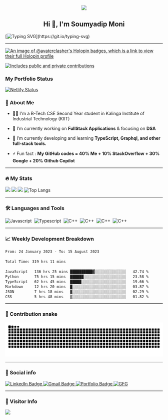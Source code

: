 <div id="header" align="center">
  <img src=https://media.giphy.com/media/du3J3cXyzhj75IOgvA/giphy.gif width="200"/>
</div>

<h2 align="center">Hi 👋, I'm Soumyadip Moni</h2>

[![Typing SVG](https://readme-typing-svg.herokuapp.com?duration=10000&center=true&vCenter=true&width=800&height=30&lines=Hello+this+is+Soumyadip+Moni+Welcome+to+my+Github+page.)](https://git.io/typing-svg)

---

[![An image of @avaterclasher's Holopin badges, which is a link to view their full Holopin profile](https://holopin.me/avaterclasher)](https://holopin.io/@avaterclasher)

<p>
    <a href="https://vaunt.dev">
        <img src="https://api.vaunt.dev/v1/github/entities/{{github_username}}/contributions?format=svg&private=true" width="350" title="Includes public and private contributions" />
    </a>
</p>

### My Portfolio Status

  [![Netlify Status](https://api.netlify.com/api/v1/badges/004a42e2-d3ce-4f79-b62e-b6fe3789b72e/deploy-status)](https://app.netlify.com/sites/soumyadipmoni/deploys)

  
### 👦 About Me

- 👨‍💻 I'm a B-Tech CSE Second Year student in Kalinga Institute of Industrial Technology (KIIT)

- 🔭 I’m currently working on **FullStack Applications** & focusing on **DSA**

- 🌱 I’m currently developing and learning **TypeScript, Graphql, and other full-stack tools.**

- ⚡ Fun fact : **My GitHub codes = 40% Me + 10% StackOverflow + 30% Google + 20% Github Copilot**

---

### 🔥 My Stats

<img width="400" src="https://github-readme-stats.vercel.app/api?username=AvaterClasher&count_private=true&show_icons=true&theme=react" /> <img width="425" src="https://streak-stats.demolab.com/?user=getlost01&theme=react" />
<img width="830" src="https://github-readme-activity-graph.vercel.app/graph?username=AvaterClasher&bg_color=21232a&color=a8eeff&line=61dafb&point=f0fcff&area=true&hide_border=false" />
![Top Langs](https://github-readme-stats.vercel.app/api/top-langs/?username=AvaterClasher&layout=compact&langs_count=10&theme=react) 
<!--![Wakatime stats](https://github-readme-stats.vercel.app/api/wakatime?username=AvaterClasher&theme=react) -->
<!-- ![Top Langs](https://github-readme-stats.vercel.app/api/top-langs/?username=getlost01&layout=compact&langs_count=10&theme=react) -->
<!-- ![Wakatime stats](https://github-readme-stats.vercel.app/api/wakatime?username=getlost01&theme=react) -->

---

<!-- ### ⚙️ My Projects

#### Full-Stack Projects :

- [Intelli-Kanban](https://github.com/getlost01/Intelli-Kanban)
- [Web Tools](https://github.com/getlost01/web-tools-gl01)
- [Blogging Web APIs](https://github.com/getlost01/Postgre-APIs-App)
- [Inventory App](https://github.com/getlost01/InventoryAppFrontend)
- [UIET Connect](https://github.com/getlost01/UietConnect)
- [Meal Planner](https://github.com/getlost01/meal-planner-API)
- [Voting Management System](https://github.com/getlost01/VotingManagmentSystem)
- [ABitShort](https://github.com/getlost01/linkshortner)
- [File Share App](https://github.com/getlost01/dlink-share)

#### Web Store Extensions

- [Color Tools and Dropper](https://github.com/getlost01/color-picker-updated)
- [Site Saver](https://github.com/getlost01/site-saver)
- [CP Calendar](https://github.com/getlost01/cp-contest-calender)

#### Frontend Projects :

- [Country Search](https://github.com/getlost01/country-search)
- [Portfolio Site](https://github.com/getlost01/portfolio.github.io)
- [Quiz App Templates](https://github.com/getlost01/quiz-template)

#### GitBook

- [GFG-POTD](https://gl01.gitbook.io/gfg-editorials)

<a href="https://github.com/getlost01/getlost01/tree/main/projects"><kbd> <br> Veiw all of my projects <br> </kbd></a>

---

-->

### :hammer_and_wrench: Languages and Tools

<div>
  <img src="https://cdn.jsdelivr.net/gh/devicons/devicon/icons/javascript/javascript-original.svg" alt="Javascript" width="40" height="40"/>&nbsp;
  <img src="https://cdn.jsdelivr.net/gh/devicons/devicon/icons/typescript/typescript-original.svg" alt="Typescript" width="40" height="40"/>&nbsp;
  <img src="https://cdn.jsdelivr.net/gh/devicons/devicon/icons/cplusplus/cplusplus-original.svg" alt="C++" width="40" height="40"/>&nbsp;
  <img src="https://cdn.jsdelivr.net/gh/devicons/devicon/icons/c/c-original.svg" alt="C++" width="40" height="40"/>&nbsp;
  <img src="https://cdn.jsdelivr.net/gh/devicons/devicon/icons/nextjs/nextjs-original.svg" alt="C++" width="40" height="40"/>&nbsp;
  <img src="https://cdn.jsdelivr.net/gh/devicons/devicon/icons/react/react-original.svg" alt="C++" width="40" height="40"/>&nbsp;
</div>

---

### 📈 Weekly Development Breakdown

<!--START_SECTION:waka-simple-->

```text
From: 24 January 2023 - To: 15 August 2023

Total Time: 319 hrs 11 mins

JavaScript   136 hrs 25 mins ██████████▓░░░░░░░░░░░░░░   42.74 %
Python       75 hrs 15 mins  ██████░░░░░░░░░░░░░░░░░░░   23.58 %
TypeScript   62 hrs 45 mins  █████░░░░░░░░░░░░░░░░░░░░   19.66 %
Markdown     12 hrs 20 mins  █░░░░░░░░░░░░░░░░░░░░░░░░   03.87 %
JSON         7 hrs 18 mins   ▓░░░░░░░░░░░░░░░░░░░░░░░░   02.29 %
CSS          5 hrs 48 mins   ▒░░░░░░░░░░░░░░░░░░░░░░░░   01.82 %
```

<!--END_SECTION:waka-simple-->

---

### 🐍 Contribution snake

![Snake animation](https://github.com/AvaterClasher/AvaterClasher/blob/output/github-contribution-grid-snake-dark.svg)

---

### 🔗 Social info

<div id="badges">
    <a href="https://www.linkedin.com/in/soumyadip-moni-139105254/">
    <img src="https://img.shields.io/badge/LinkedIn-blue?style=for-the-badge&logo=linkedin&logoColor=white" alt="LinkedIn Badge"/>
    </a>
    <a href="https://mail.google.com/mail/u/0/?fs=1&tf=cm&to=avater.clasher47@gmail.com">
    <img src="https://img.shields.io/badge/Gmail-D14836?style=for-the-badge&logo=gmail&logoColor=white" alt="Gmail Badge"/>
    </a>
    <a href="https://soumyadipmoni.netlify.app/">
    <img src="https://img.shields.io/badge/Portfolio-dda703?style=for-the-badge&logo=About.me&logoColor=white" alt="Portfolio Badge"/>
    </a>
    <a href="https://gl01.gitbook.io/gfg-editorials">
    <img src="https://img.shields.io/badge/GeeksforGeeks-gray?style=for-the-badge&logo=geeksforgeeks&logoColor=35914c" alt="GFG"/>
    </a>
</div>

---

### 👀 Visitor Info

<img src="https://u8views.com/api/v1/github/profiles/116944847/views/day-week-month-total-count.svg">
